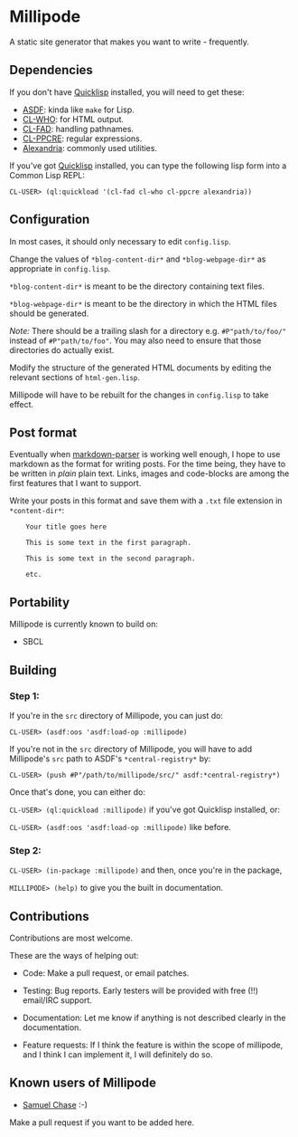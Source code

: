 # Millipode

A static site generator that makes you want to write - frequently.

## Dependencies

If you don't have [Quicklisp](http://www.quicklisp.org/) installed, you
will need to get these:

- [ASDF](http://common-lisp.net/project/asdf/): kinda like `make` for Lisp.
- [CL-WHO](http://weitz.de/cl-who/): for HTML output.
- [CL-FAD](http://weitz.de/cl-fad/): handling pathnames.
- [CL-PPCRE](http://weitz.de/cl-ppcre/): regular expressions.
- [Alexandria](http://common-lisp.net/project/alexandria/): commonly
  used utilities.

If you've got [Quicklisp](http://www.quicklisp.org/) installed, you
can type the following lisp form into a Common Lisp REPL:

`CL-USER> (ql:quickload '(cl-fad cl-who cl-ppcre alexandria))`

## Configuration

In most cases, it should only necessary to edit	`config.lisp`.

Change the values of `*blog-content-dir*` and `*blog-webpage-dir*` as
appropriate in `config.lisp`.

`*blog-content-dir*` is meant to be the directory containing text files.

`*blog-webpage-dir*` is meant to be the directory in which the HTML
files should be generated.

_Note:_ There should be a trailing slash for a directory
e.g. `#P"path/to/foo/"` instead of `#P"path/to/foo"`. You may also
need to ensure that those directories do actually exist.

Modify the structure of the generated HTML documents by editing the
relevant sections of `html-gen.lisp`.

Millipode will have to be rebuilt for the changes in `config.lisp` to
take effect.

## Post format

Eventually when [markdown-parser](https://github.com/samebchase) is
working well enough, I hope to use markdown as the format for writing
posts. For the time being, they have to be written in _plain_ plain
text. Links, images and code-blocks are among the first features that
I want to support.

Write your posts in this format and save them with a `.txt` file
extension in `*content-dir*`:

		Your title goes here

		This is some text in the first paragraph.

		This is some text in the second paragraph.

		etc.

## Portability

Millipode is currently known to build on:
- SBCL

## Building

### Step 1:

If you're in the `src` directory of Millipode, you can just do:

`CL-USER> (asdf:oos 'asdf:load-op :millipode)`

If you're not in the `src` directory of Millipode, you will have to
add Millipode's `src` path to ASDF's `*central-registry*` by:

`CL-USER> (push #P"/path/to/millipode/src/" asdf:*central-registry*)`

Once that's done, you can either do:

`CL-USER> (ql:quickload :millipode)` if you've got Quicklisp
installed, or:

`CL-USER> (asdf:oos 'asdf:load-op :millipode)` like before.

### Step 2:

`CL-USER> (in-package :millipode)` and then, once you're in the
package,

`MILLIPODE> (help)` to give you the built in documentation.

## Contributions

Contributions are most welcome.

These are the ways of helping out:

- Code: Make a pull request, or email patches.

- Testing: Bug reports. Early testers will be provided with free (!!)
  email/IRC support.

- Documentation: Let me know if anything is not described clearly in
  the documentation.

- Feature requests: If I think the feature is within the scope of
  millipode, and I think I can implement it, I will definitely do so.

## Known users of Millipode

- [Samuel Chase](http://www.samebchase.com/) :-)

Make a pull request if you want to be added here.
